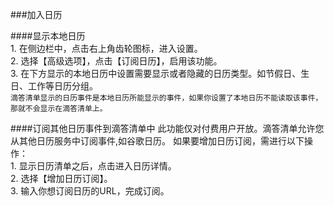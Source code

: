 ###加入日历


####显示本地日历
<br>1. 在侧边栏中，点击右上角齿轮图标，进入设置。
<br>2. 选择【高级选项】，点击【订阅日历】，启用该功能。
<br>3. 在下方显示的本地日历中设置需要显示或者隐藏的日历类型。如节假日、生日、工作等日历分组。
<br >`滴答清单显示的日历事件是本地日历所能显示的事件，如果你设置了本地日历不能读取该事件，那就不会显示在滴答清单上。`

####订阅其他日历事件到滴答清单中
此功能仅对付费用户开放。滴答清单允许您从其他日历服务中订阅事件,如谷歌日历。
如果要增加日历订阅，需进行以下操作：
<br>1. 显示日历清单之后，点击进入日历详情。
<br>2. 选择【增加日历订阅】。
<br>3. 输入你想订阅日历的URL，完成订阅。

